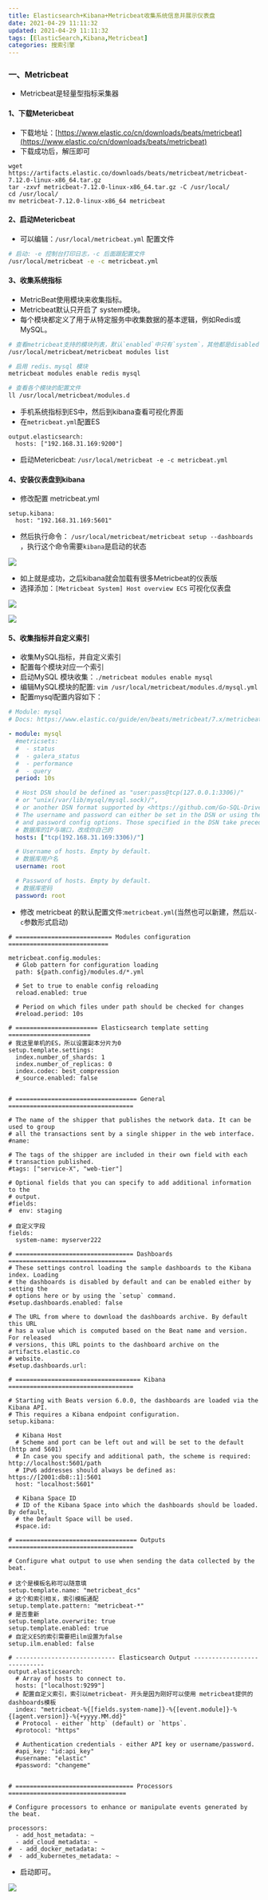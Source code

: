 ```yaml
---
title: Elasticsearch+Kibana+Metricbeat收集系统信息并展示仪表盘
date: 2021-04-29 11:11:32
updated: 2021-04-29 11:11:32
tags: [ElasticSearch,Kibana,Metricbeat]
categories: 搜索引擎
---
```

### 一、Metricbeat
+ Metricbeat是轻量型指标采集器

<!--more-->

#### 1、下载Metericbeat
+ 下载地址：[https://www.elastic.co/cn/downloads/beats/metricbeat](https://www.elastic.co/cn/downloads/beats/metricbeat)
+ 下载成功后，解压即可
```
wget https://artifacts.elastic.co/downloads/beats/metricbeat/metricbeat-7.12.0-linux-x86_64.tar.gz
tar -zxvf metricbeat-7.12.0-linux-x86_64.tar.gz -C /usr/local/
cd /usr/local/
mv metricbeat-7.12.0-linux-x86_64 metricbeat
```
#### 2、启动Metericbeat
+ 可以编辑：`/usr/local/metricbeat.yml` 配置文件
```bash
# 启动: -e 控制台打印日志，-c 后面跟配置文件
/usr/local/metricbeat -e -c metricbeat.yml
```

#### 3、收集系统指标
+ MetricBeat使用模块来收集指标。
+ Metricbeat默认只开启了 system模块。
+ 每个模块都定义了用于从特定服务中收集数据的基本逻辑，例如Redis或MySQL。

```bash
# 查看metricbeat支持的模块列表，默认`enabled`中只有`system`，其他都是disabled不启用.
/usr/local/metricbeat/metricbeat modules list

# 启用 redis、mysql 模块
metricbeat modules enable redis mysql

# 查看各个模块的配置文件
ll /usr/local/metricbeat/modules.d
```
+ 手机系统指标到ES中，然后到kibana查看可视化界面
+ 在`metricbeat.yml`配置ES

```
output.elasticsearch:
  hosts: ["192.168.31.169:9200"]
```
+ 启动Metericbeat: `/usr/local/metricbeat -e -c metricbeat.yml`


#### 4、安装仪表盘到kibana
+ 修改配置 metricbeat.yml
```
setup.kibana:
  host: "192.168.31.169:5601"
```
+ 然后执行命令：
`/usr/local/metricbeat/metricbeat setup --dashboards` ，执行这个命令需要`kibana`是启动的状态

![](setup-metricbeat.png)

+ 如上就是成功，之后kibana就会加载有很多Metricbeat的仪表版
+ 选择添加：`[Metricbeat System] Host overview ECS` 可视化仪表盘

![](dashboards.png)

![](dashboards2.png)

#### 5、收集指标并自定义索引
+ 收集MySQL指标，并自定义索引
+ 配置每个模块对应一个索引
+ 启动MySQL 模块收集：`./metricbeat modules enable mysql`
+ 编辑MySQL模块的配置:
`vim /usr/local/metricbeat/modules.d/mysql.yml`
+ 配置mysql配置内容如下：

```yml
# Module: mysql
# Docs: https://www.elastic.co/guide/en/beats/metricbeat/7.x/metricbeat-module-mysql.html

- module: mysql
  #metricsets:
  #  - status
  #  - galera_status
  #  - performance
  #  - query
  period: 10s

  # Host DSN should be defined as "user:pass@tcp(127.0.0.1:3306)/"
  # or "unix(/var/lib/mysql/mysql.sock)/",
  # or another DSN format supported by <https://github.com/Go-SQL-Driver/MySQL/>.
  # The username and password can either be set in the DSN or using the username
  # and password config options. Those specified in the DSN take precedence.
  # 数据库的IP与端口，改成你自己的
  hosts: ["tcp(192.168.31.169:3306)/"]

  # Username of hosts. Empty by default.
  # 数据库用户名
  username: root

  # Password of hosts. Empty by default.
  # 数据库密码
  password: root

```
+ 修改 metricbeat 的默认配置文件:`metricbeat.yml`(当然也可以新建，然后以`-c`参数形式启动)

```
# =========================== Modules configuration ============================

metricbeat.config.modules:
  # Glob pattern for configuration loading
  path: ${path.config}/modules.d/*.yml

  # Set to true to enable config reloading
  reload.enabled: true

  # Period on which files under path should be checked for changes
  #reload.period: 10s

# ======================= Elasticsearch template setting =======================
# 我这里单机的ES，所以设置副本分片为0
setup.template.settings:
  index.number_of_shards: 1
  index.number_of_replicas: 0
  index.codec: best_compression
  #_source.enabled: false


# ================================== General ===================================

# The name of the shipper that publishes the network data. It can be used to group
# all the transactions sent by a single shipper in the web interface.
#name:

# The tags of the shipper are included in their own field with each
# transaction published.
#tags: ["service-X", "web-tier"]

# Optional fields that you can specify to add additional information to the
# output.
#fields:
#  env: staging

# 自定义字段
fields:
  system-name: myserver222

# ================================= Dashboards =================================
# These settings control loading the sample dashboards to the Kibana index. Loading
# the dashboards is disabled by default and can be enabled either by setting the
# options here or by using the `setup` command.
#setup.dashboards.enabled: false

# The URL from where to download the dashboards archive. By default this URL
# has a value which is computed based on the Beat name and version. For released
# versions, this URL points to the dashboard archive on the artifacts.elastic.co
# website.
#setup.dashboards.url:

# =================================== Kibana ===================================

# Starting with Beats version 6.0.0, the dashboards are loaded via the Kibana API.
# This requires a Kibana endpoint configuration.
setup.kibana:

  # Kibana Host
  # Scheme and port can be left out and will be set to the default (http and 5601)
  # In case you specify and additional path, the scheme is required: http://localhost:5601/path
  # IPv6 addresses should always be defined as: https://[2001:db8::1]:5601
  host: "localhost:5601"

  # Kibana Space ID
  # ID of the Kibana Space into which the dashboards should be loaded. By default,
  # the Default Space will be used.
  #space.id:

# ================================== Outputs ===================================

# Configure what output to use when sending the data collected by the beat.

# 这个是模板名称可以随意填
setup.template.name: "metricbeat_dcs"
# 这个和索引相关，索引模板通配
setup.template.pattern: "metricbeat-*"
# 是否重新
setup.template.overwrite: true
setup.template.enabled: true
# 自定义ES的索引需要把ilm设置为false
setup.ilm.enabled: false

# ---------------------------- Elasticsearch Output ----------------------------
output.elasticsearch:
  # Array of hosts to connect to.
  hosts: ["localhost:9299"]
  # 配置自定义索引，索引以metricbeat- 开头是因为刚好可以使用 metricbeat提供的dashboards模板
  index: "metricbeat-%{[fields.system-name]}-%{[event.module]}-%{[agent.version]}-%{+yyyy.MM.dd}"
  # Protocol - either `http` (default) or `https`.
  #protocol: "https"

  # Authentication credentials - either API key or username/password.
  #api_key: "id:api_key"
  #username: "elastic"
  #password: "changeme"


# ================================= Processors =================================

# Configure processors to enhance or manipulate events generated by the beat.

processors:
  - add_host_metadata: ~
  - add_cloud_metadata: ~
#  - add_docker_metadata: ~
#  - add_kubernetes_metadata: ~
```
+ 启动即可。

![](mysql.png)
